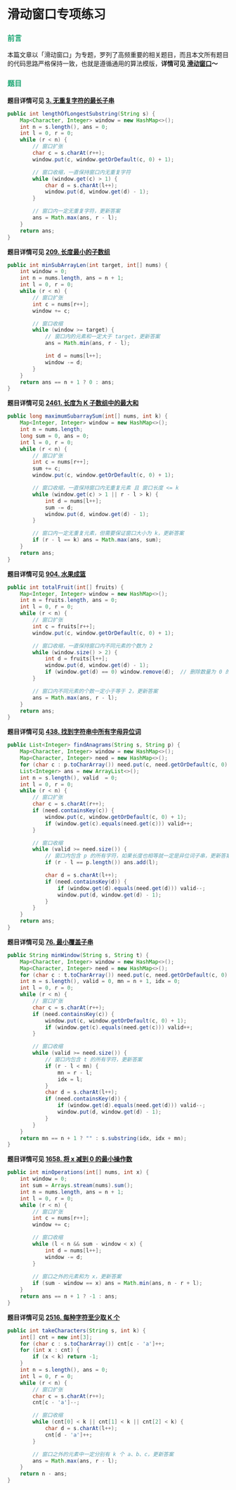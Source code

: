 # 滑动窗口专项练习

### <font color=#1FA774>前言</font>

本篇文章以「滑动窗口」为专题，罗列了高频重要的相关题目，而且本文所有题目的代码思路严格保持一致，也就是遵循通用的算法模版，**详情可见 [滑动窗口](./滑动窗口.html)～**

### <font color=#1FA774>题目</font>

**题目详情可见 [3. 无重复字符的最长子串](https://leetcode.cn/problems/longest-substring-without-repeating-characters/)**

```java
public int lengthOfLongestSubstring(String s) {
    Map<Character, Integer> window = new HashMap<>();
    int n = s.length(), ans = 0;
    int l = 0, r = 0;
    while (r < n) {
        // 窗口扩张
        char c = s.charAt(r++);
        window.put(c, window.getOrDefault(c, 0) + 1);

        // 窗口收缩，一直保持窗口内无重复字符
        while (window.get(c) > 1) {
            char d = s.charAt(l++);
            window.put(d, window.get(d) - 1);
        }

        // 窗口内一定无重复字符，更新答案
        ans = Math.max(ans, r - l);
    }
    return ans;
}
```

**题目详情可见 [209. 长度最小的子数组](https://leetcode.cn/problems/minimum-size-subarray-sum/)**

```java
public int minSubArrayLen(int target, int[] nums) {
    int window = 0;
    int n = nums.length, ans = n + 1;
    int l = 0, r = 0;
    while (r < n) {
        // 窗口扩张
        int c = nums[r++];
        window += c;

        // 窗口收缩
        while (window >= target) {
            // 窗口内的元素和一定大于 target，更新答案
            ans = Math.min(ans, r - l);

            int d = nums[l++];
            window -= d;
        }
    }
    return ans == n + 1 ? 0 : ans;
}
```

**题目详情可见 [2461. 长度为 K 子数组中的最大和](https://leetcode.cn/problems/maximum-sum-of-distinct-subarrays-with-length-k/)**

```java
public long maximumSubarraySum(int[] nums, int k) {
    Map<Integer, Integer> window = new HashMap<>();
    int n = nums.length;
    long sum = 0, ans = 0;
    int l = 0, r = 0;
    while (r < n) {
        // 窗口扩张
        int c = nums[r++];
        sum += c;
        window.put(c, window.getOrDefault(c, 0) + 1);

        // 窗口收缩，一直保持窗口内无重复元素 且 窗口长度 <= k
        while (window.get(c) > 1 || r - l > k) {
            int d = nums[l++];
            sum -= d;
            window.put(d, window.get(d) - 1);
        }

        // 窗口内一定无重复元素，但需要保证窗口大小为 k，更新答案
        if (r - l == k) ans = Math.max(ans, sum);
    }
    return ans;
}
```

**题目详情可见 [904. 水果成篮](https://leetcode.cn/problems/fruit-into-baskets/)**

```java
public int totalFruit(int[] fruits) {
    Map<Integer, Integer> window = new HashMap<>();
    int n = fruits.length, ans = 0;
    int l = 0, r = 0;
    while (r < n) {
        // 窗口扩张
        int c = fruits[r++];
        window.put(c, window.getOrDefault(c, 0) + 1);

        // 窗口收缩，一直保持窗口内不同元素的个数为 2
        while (window.size() > 2) {
            int d = fruits[l++];
            window.put(d, window.get(d) - 1);
            if (window.get(d) == 0) window.remove(d);  // 删除数量为 0 的元素
        }

        // 窗口内不同元素的个数一定小于等于 2，更新答案
        ans = Math.max(ans, r - l);
    }
    return ans;
}
```

**题目详情可见 [438. 找到字符串中所有字母异位词](https://leetcode.cn/problems/find-all-anagrams-in-a-string/)**

```java
public List<Integer> findAnagrams(String s, String p) {
    Map<Character, Integer> window = new HashMap<>();
    Map<Character, Integer> need = new HashMap<>();
    for (char c : p.toCharArray()) need.put(c, need.getOrDefault(c, 0) + 1);
    List<Integer> ans = new ArrayList<>();
    int n = s.length(), valid  = 0;
    int l = 0, r = 0;
    while (r < n) {
        // 窗口扩张
        char c = s.charAt(r++);
        if (need.containsKey(c)) {
            window.put(c, window.getOrDefault(c, 0) + 1);
            if (window.get(c).equals(need.get(c))) valid++;
        }

        // 窗口收缩
        while (valid >= need.size()) {
            // 窗口内包含 p 的所有字符，如果长度也相等就一定是异位词子串，更新答案
            if (r - l == p.length()) ans.add(l);

            char d = s.charAt(l++);
            if (need.containsKey(d)) {
                if (window.get(d).equals(need.get(d))) valid--;
                window.put(d, window.get(d) - 1);
            }
        }
    }
    return ans;
}
```

**题目详情可见 [76. 最小覆盖子串](https://leetcode.cn/problems/minimum-window-substring/)**

```java
public String minWindow(String s, String t) {
    Map<Character, Integer> window = new HashMap<>();
    Map<Character, Integer> need = new HashMap<>();
    for (char c : t.toCharArray()) need.put(c, need.getOrDefault(c, 0) + 1);
    int n = s.length(), valid = 0, mn = n + 1, idx = 0;
    int l = 0, r = 0;
    while (r < n) {
        // 窗口扩张
        char c = s.charAt(r++);
        if (need.containsKey(c)) {
            window.put(c, window.getOrDefault(c, 0) + 1);
            if (window.get(c).equals(need.get(c))) valid++;
        }

        // 窗口收缩
        while (valid >= need.size()) {
            // 窗口内包含 t 的所有字符，更新答案
            if (r - l < mn) {
                mn = r - l;
                idx = l;
            }
            char d = s.charAt(l++);
            if (need.containsKey(d)) {
                if (window.get(d).equals(need.get(d))) valid--;
                window.put(d, window.get(d) - 1);
            }
        }
    }
    return mn == n + 1 ? "" : s.substring(idx, idx + mn);
}
```

**题目详情可见 [1658. 将 x 减到 0 的最小操作数](https://leetcode.cn/problems/minimum-operations-to-reduce-x-to-zero/)**

```java
public int minOperations(int[] nums, int x) {
    int window = 0;
    int sum = Arrays.stream(nums).sum();
    int n = nums.length, ans = n + 1;
    int l = 0, r = 0;
    while (r < n) {
        // 窗口扩张
        int c = nums[r++];
        window += c;

        // 窗口收缩
        while (l < n && sum - window < x) {
            int d = nums[l++];
            window -= d;
        }
        
        // 窗口之外的元素和为 x，更新答案
        if (sum - window == x) ans = Math.min(ans, n - r + l);
    }
    return ans == n + 1 ? -1 : ans;
}
```

**题目详情可见 [2516. 每种字符至少取 K 个](https://leetcode.cn/problems/take-k-of-each-character-from-left-and-right/)**

```java
public int takeCharacters(String s, int k) {
    int[] cnt = new int[3];
    for (char c : s.toCharArray()) cnt[c - 'a']++;
    for (int x : cnt) {
        if (x < k) return -1;
    }
    int n = s.length(), ans = 0;
    int l = 0, r = 0;
    while (r < n) {
        // 窗口扩张
        char c = s.charAt(r++);
        cnt[c - 'a']--;

        // 窗口收缩
        while (cnt[0] < k || cnt[1] < k || cnt[2] < k) {
            char d = s.charAt(l++);
            cnt[d - 'a']++;
        }

        // 窗口之外的元素中一定分别有 k 个 a、b、c，更新答案
        ans = Math.max(ans, r - l);
    }
    return n - ans;
}
```

